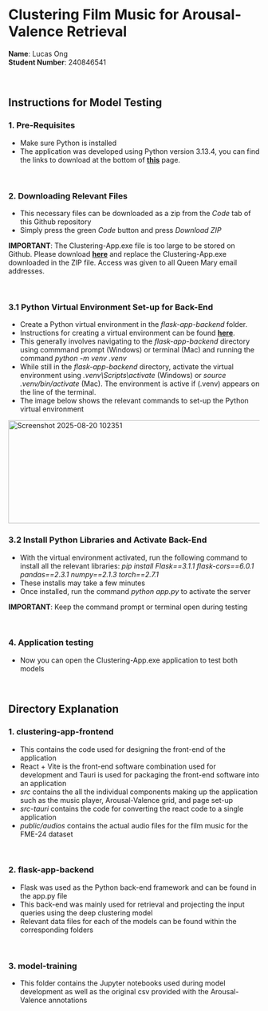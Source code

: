 # Clustering Film Music for Arousal-Valence Retrieval
**Name**: Lucas Ong  
**Student Number**: 240846541

<br/>

## Instructions for Model Testing
### 1. Pre-Requisites
- Make sure Python is installed
- The application was developed using Python version 3.13.4, you can find the links to download at the bottom of [**this**](https://www.python.org/downloads/release/python-3134/) page.
<br/>

### 2. Downloading Relevant Files
- This necessary files can be downloaded as a zip from the *Code* tab of this Github repository
- Simply press the green *Code* button and press *Download ZIP*

**IMPORTANT**: The Clustering-App.exe file is too large to be stored on Github. Please download [**here**](https://qmulprod-my.sharepoint.com/:u:/g/personal/ec24959_qmul_ac_uk/EXo5tJobFCJPvJbWA_MPVv8B6CNZQ_g2u46Eg1s7V_fmww?e=p2AJOJ) and replace the Clustering-App.exe downloaded in the ZIP file. Access was given to all Queen Mary email addresses.

<br/>

### 3.1 Python Virtual Environment Set-up for Back-End
- Create a Python virtual environment in the *flask-app-backend* folder.
- Instructions for creating a virtual environment can be found [**here**](https://packaging.python.org/en/latest/guides/installing-using-pip-and-virtual-environments/#create-and-use-virtual-environments).
- This generally involves navigating to the *flask-app-backend* directory using commmand prompt (Windows) or terminal (Mac) and running the command *python -m venv .venv*
- While still in the *flask-app-backend* directory, activate the virtual environment using *.venv\Scripts\activate* (Windows) or *source .venv/bin/activate* (Mac). The environment is active if (.venv) appears on the line of the terminal.
- The image below shows the relevant commands to set-up the Python virtual environment
<img width="1379" height="207" alt="Screenshot 2025-08-20 102351" src="https://github.com/user-attachments/assets/67822b3d-2000-4a9c-85cf-1a3cc6392aa9" />

<br/>

### 3.2 Install Python Libraries and Activate Back-End
- With the virtual environment activated, run the following command to install all the relevant libraries: *pip install Flask==3.1.1 flask-cors==6.0.1 pandas==2.3.1 numpy==2.1.3 torch==2.7.1*
- These installs may take a few minutes
- Once installed, run the command *python app.py* to activate the server

**IMPORTANT**: Keep the command prompt or terminal open during testing

<br/>

### 4. Application testing
- Now you can open the Clustering-App.exe application to test both models

<br/>

## Directory Explanation
### 1. clustering-app-frontend
- This contains the code used for designing the front-end of the application
- React + Vite is the front-end software combination used for development and Tauri is used for packaging the front-end software into an application
- *src* contains the all the individual components making up the application such as the music player, Arousal-Valence grid, and page set-up
- *src-tauri* contains the code for converting the react code to a single application
- *public/audios* contains the actual audio files for the film music for the FME-24 dataset

<br/>

### 2. flask-app-backend
- Flask was used as the Python back-end framework and can be found in the app.py file
- This back-end was mainly used for retrieval and projecting the input queries using the deep clustering model
- Relevant data files for each of the models can be found within the corresponding folders

<br/>

### 3. model-training
- This folder contains the Jupyter notebooks used during model development as well as the original csv provided with the Arousal-Valence annotations
